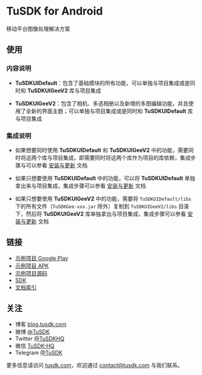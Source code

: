 # TuSDK for Android

移动平台图像处理解决方案

## 使用

### 内容说明

* **TuSDKUIDefault**：包含了基础模块的所有功能，可以单独与项目集成或是同时和 **TuSDKUIGeeV2** 库与项目集成

* **TuSDKUIGeeV2**：包含了相机、多选相册以及新增的多图编辑功能，并且使用了全新的界面主题；可以单独与项目集成或是同时和 **TuSDKUIDefault** 库与项目集成

### 集成说明

* 如果想要同时使用 **TuSDKUIDefault** 和 **TuSDKUIGeeV2** 中的功能，需要同时将这两个库与项目集成，即需要同时将这两个库作为项目的库依赖，集成步骤与可以参看 [安装与更新](https://tusdk.com/docs/android/install-and-update) 文档

* 如果只想要使用 **TuSDKUIDefault** 中的功能，可以将 **TuSDKUIDefault** 单独拿出来与项目集成，集成步骤可以参看 [安装与更新](https://tusdk.com/docs/android/install-and-update) 文档

* 如果只想要使用 **TuSDKUIGeeV2** 中的功能，需要将 `TuSDKUIDefault/libs` 下的所有文件（`TuSDKGee-xxx.jar` 除外）复制到 `TuSDKUIGeeV2/libs` 目录下，然后将 **TuSDKUIGeeV2** 库单独拿出与项目集成，集成步骤可以参看 [安装与更新](https://tusdk.com/docs/android/install-and-update) 文档

## 链接

* [示例项目 Google Play](https://play.google.com/store/apps/details?id=org.lasque.tusdkdemo)
* [示例项目 APK](http://tusdk.com/android)
* [示例项目源码](https://github.com/TuSDK/TuSDK-for-Android-demo)
* [SDK](https://github.com/TuSDK/TuSDK-for-Android)
* [文档索引](http://tusdk.com/doc)

## 关注

* 博客 [blog.tusdk.com](http://blog.tusdk.com/)
* 微博 [@TuSDK](http://weibo.com/tusdk)
* Twitter [@TuSDKHQ](https://twitter.com/TuSDKHQ)
* 微信 [TuSDK-HQ](http://tusdk.com/img/tusdk-wechat-qrcode.png)
* Telegram [@TuSDK](https://telegram.me/TuSDK)

更多信息请访问 [tusdk.com](http://tusdk.com/)，欢迎通过 [contact@tusdk.com](mailto:contact@tusdk.com) 与我们联系。